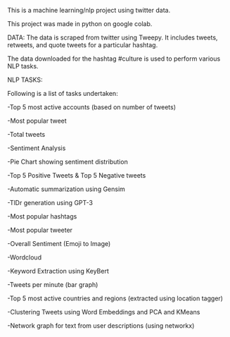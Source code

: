 This is a machine learning/nlp project using twitter data.


This project was made in python on google colab.

DATA: The data is scraped from twitter using Tweepy.
It includes tweets, retweets, and quote tweets for a particular hashtag.

The data downloaded for the hashtag #culture is used to perform various NLP tasks.

NLP TASKS:

Following is a list of tasks undertaken:

-Top 5 most active accounts (based on number of tweets)

-Most popular tweet

-Total tweets

-Sentiment Analysis

-Pie Chart showing sentiment distribution

-Top 5 Positive Tweets & Top 5 Negative tweets

-Automatic summarization using Gensim

-TlDr generation using GPT-3

-Most popular hashtags

-Most popular tweeter

-Overall Sentiment (Emoji to Image)

-Wordcloud

-Keyword Extraction using KeyBert

-Tweets per minute (bar graph)

-Top 5 most active countries and regions (extracted using location tagger)

-Clustering Tweets using Word Embeddings and PCA and KMeans

-Network graph for text from user descriptions (using networkx)
